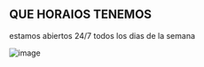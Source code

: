 ## QUE HORAIOS TENEMOS 
estamos abiertos 24/7 todos los dias de la semana 

![image](https://user-images.githubusercontent.com/100169074/165849504-70ba48c8-da8e-4e03-894c-168acbc09c15.png)
